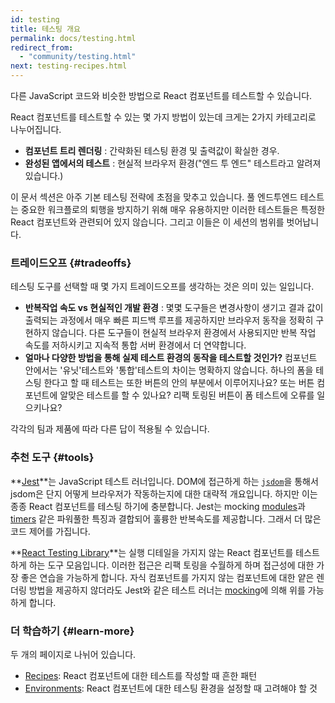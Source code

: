 ```yaml
---
id: testing
title: 테스팅 개요
permalink: docs/testing.html
redirect_from:
  - "community/testing.html"
next: testing-recipes.html
---
```


다른 JavaScript 코드와 비슷한 방법으로 React 컴포넌트를 테스트할 수 있습니다.

React 컴포넌트를 테스트할 수 있는 몇 가지 방법이 있는데 크게는 2가지 카테고리로 나누어집니다.

* **컴포넌트 트리 렌더링** : 간략화된 테스팅 환경 및 출력값이 확실한 경우.
* **완성된 앱에서의 테스트** : 현실적 브라우저 환경("엔드 투 엔드" 테스트라고 알려져 있습니다.)

이 문서 섹션은 아주 기본 테스팅 전략에 초점을 맞추고 있습니다. 풀 엔드투엔드 테스트는 중요한 워크플로의 퇴행을 방지하기 위해 매우 유용하지만 이러한 테스트들은 특정한 React 컴포넌트와 관련되어 있지 않습니다. 그리고 이들은 이 세션의 범위를 벗어납니다.    

### 트레이드오프 {#tradeoffs}


테스팅 도구를 선택할 때 몇 가지 트레이드오프를 생각하는 것은 의미 있는 일입니다.

* **반복작업 속도 vs 현실적인 개발 환경** : 몇몇 도구들은 변경사항이 생기고 결과 값이 출력되는 과정에서 매우 빠른 피드백 루프를 제공하지만 브라우저 동작을 정확히 구현하지 않습니다. 다른 도구들이 현실적 브라우저 환경에서 사용되지만 반복 작업 속도를 저하시키고 지속적 통합 서버 환경에서 더 연약합니다.
* **얼마나 다양한 방법을 통해 실제 테스트 환경의 동작을 테스트할 것인가?** 컴포넌트 안에서는 '유닛'테스트와 '통합'테스트의 차이는 명확하지 않습니다. 하나의 폼을 테스팅 한다고 할 때 테스트는 또한 버튼의 안의 부분에서 이루어지나요? 또는 버튼 컴포넌트에 알맞은 테스트를 할 수 있나요? 리팩 토링된 버튼이 폼 테스트에 오류를 일으키나요?

각각의 팀과 제품에 따라 다른 답이 적용될 수 있습니다.

### 추천 도구 {#tools}

**[Jest](https://facebook.github.io/jest/)**는 JavaScript 테스트 러너입니다. DOM에 접근하게 하는 [`jsdom`](/docs/testing-environments.html#mocking-a-rendering-surface)을 통해서 jsdom은 단지 어떻게 브라우저가 작동하는지에 대한 대략적 개요입니다. 하지만 이는 종종 React 컴포넌트를 테스팅 하기에 충분합니다. Jest는 mocking [modules](/docs/testing-environments.html#mocking-modules)과 [timers](/docs/testing-environments.html#mocking-timers) 같은 파워풀한 특징과 결합되어 훌륭한 반복속도를 제공합니다. 그래서 더 많은 코드 제어를 가집니다.

**[React Testing Library](https://testing-library.com/react)**는 실행 디테일을 가지지 않는 React 컴포넌트를 테스트하게 하는 도구 모음입니다. 이러한 접근은 리팩 토링을 수월하게 하며 접근성에 대한 가장 좋은 연습을 가능하게 합니다. 자식 컴포넌트를 가지지 않는 컴포넌트에 대한 얕은 렌더링 방법을 제공하지 않더라도 Jest와 같은 테스트 러너는 [mocking](/docs/testing-recipes.html#mocking-modules)에 의해 위를 가능하게 합니다.  

### 더 학습하기 {#learn-more}

두 개의 페이지로 나뉘어 있습니다.

- [Recipes](/docs/testing-recipes.html): React 컴포넌트에 대한 테스트를 작성할 때 흔한 패턴
- [Environments](/docs/testing-environments.html): React 컴포넌트에 대한 테스팅 환경을 설정할 때 고려해야 할 것

